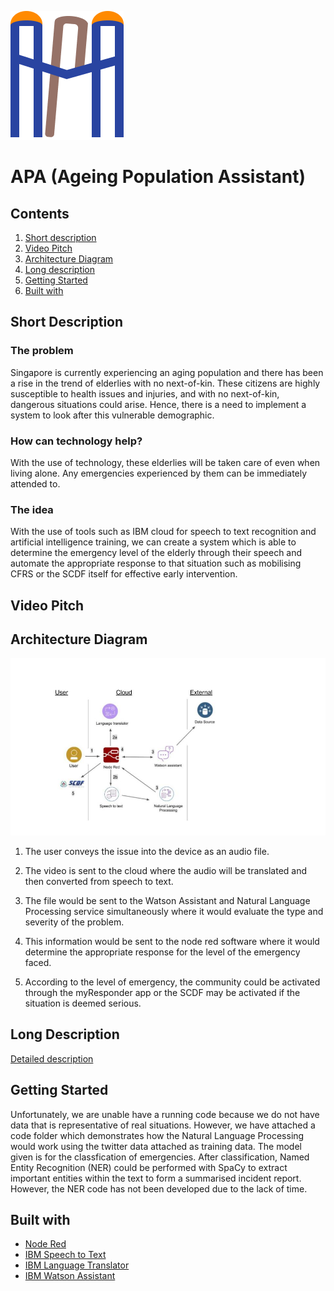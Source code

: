 ![alt text](logo.png 'logo')
# APA (Ageing Population Assistant)
## Contents
1. [Short description](#short-description)
1. [Video Pitch](#video-pitch)
1. [Architecture Diagram](#architecture-diagram)
1. [Long description](#long-description)
1. [Getting Started](#getting-started)
1. [Built with](#built-with)


## Short Description
### The problem
Singapore is currently experiencing an aging population and there has been a rise in the trend of elderlies with no next-of-kin. These citizens are highly susceptible to health issues and injuries, and with no next-of-kin, dangerous situations could arise. Hence, there is a need to implement a system to look after this vulnerable demographic.

### How can technology help?
With the use of technology, these elderlies will be taken care of even when living alone. 
Any emergencies experienced by them can be immediately attended to.

### The idea
With the use of tools such as IBM cloud for speech to text recognition and artificial intelligence training, we can create a system which is able to determine the emergency level of the elderly through their speech and automate the appropriate response to that situation such as mobilising CFRS or the SCDF itself for effective early intervention.

## Video Pitch

## Architecture Diagram
![alt text](diagram.jpg "Architecture Diagram")

1. The user conveys the issue into the device as an audio file.

2. The video is sent to the cloud where the audio will be translated and then converted from speech to text.

3. The file would be sent to the Watson Assistant and Natural Language Processing service simultaneously where it would evaluate the type and severity of the problem.

4. This information would be sent to the node red software where it would determine the appropriate response for the level of the emergency faced.

5. According to the level of emergency, the community could be activated through the myResponder app or the SCDF may be activated if the situation is deemed serious.
## Long Description
[Detailed description](description.md)

## Getting Started
Unfortunately, we are unable have a running code because we do not have data that is representative of real situations. However, we have attached a code folder which demonstrates how the Natural Language Processing would work using the twitter data attached as training data. The model given is for the classfication of emergencies. After classification, Named Entity Recognition (NER) could be performed with SpaCy to extract important entities within the text to form a summarised incident report. However, the NER code has not been developed due to the lack of time.

## Built with
* [Node Red](https://cloud.ibm.com/catalog?search=node%20red#search_results)
* [IBM Speech to Text](https://cloud.ibm.com/catalog?search=speech%20to%20text#search_results)
* [IBM Language Translator](https://cloud.ibm.com/catalog?search=language%20translator#search_results)
* [IBM Watson Assistant](https://cloud.ibm.com/catalog?search=watson%20assistant#search_results)
